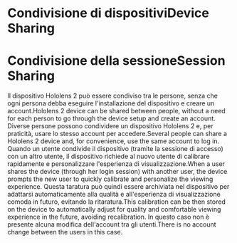 # <a name="device-sharing"></a><span data-ttu-id="fd9d8-101">Condivisione di dispositivi</span><span class="sxs-lookup"><span data-stu-id="fd9d8-101">Device Sharing</span></span>


# <a name="session-sharing"></a><span data-ttu-id="fd9d8-102">Condivisione della sessione</span><span class="sxs-lookup"><span data-stu-id="fd9d8-102">Session Sharing</span></span>

<span data-ttu-id="fd9d8-103">Il dispositivo Hololens 2 può essere condiviso tra le persone, senza che ogni persona debba eseguire l'installazione del dispositivo e creare un account.</span><span class="sxs-lookup"><span data-stu-id="fd9d8-103">Hololens 2 device can be shared between people, without a need for each person to go through the device setup and create an account.</span></span> <span data-ttu-id="fd9d8-104">Diverse persone possono condividere un dispositivo Hololens 2 e, per praticità, usare lo stesso account per accedere.</span><span class="sxs-lookup"><span data-stu-id="fd9d8-104">Several people can share a Hololens 2 device and, for convenience, use the same account to log in.</span></span> <span data-ttu-id="fd9d8-105">Quando un utente condivide il dispositivo (tramite la sessione di accesso) con un altro utente, il dispositivo richiede al nuovo utente di calibrare rapidamente e personalizzare l'esperienza di visualizzazione.</span><span class="sxs-lookup"><span data-stu-id="fd9d8-105">When a user shares the device (through her login session) with another user, the device prompts the new user to quickly calibrate and personalize the viewing experience.</span></span> <span data-ttu-id="fd9d8-106">Questa taratura può quindi essere archiviata nel dispositivo per adattarsi automaticamente alla qualità e all'esperienza di visualizzazione comoda in futuro, evitando la ritaratura.</span><span class="sxs-lookup"><span data-stu-id="fd9d8-106">This calibration can be then stored on the device to automatically adjust for quality and comfortable viewing experience in the future, avoiding recalibration.</span></span> <span data-ttu-id="fd9d8-107">In questo caso non è presente alcuna modifica dell'account tra gli utenti.</span><span class="sxs-lookup"><span data-stu-id="fd9d8-107">There is no account change between the users in this case.</span></span> 

